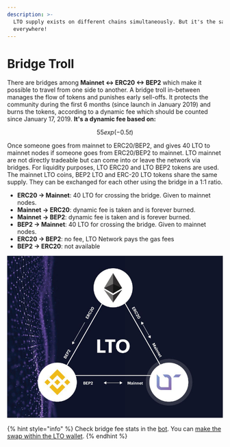 ```yaml
---
description: >-
  LTO supply exists on different chains simultaneously. But it's the same token
  everywhere!
---
```


# Bridge Troll

There are bridges among **Mainnet &lt;-&gt; ERC20 &lt;-&gt; BEP2** which make it possible to travel from one side to another. A bridge troll in-between manages the flow of tokens and punishes early sell-offs. It protects the community during the first 6 months \(since launch in January 2019\) and burns the tokens, according to a dynamic fee which should be counted since January 17, 2019. **It's a dynamic fee based on:** 

$$55exp(-0.5t)$$

Once someone goes from mainnet to ERC20/BEP2, and gives 40 LTO to mainnet nodes if someone goes from ERC20/BEP2 to mainnet. LTO mainnet are not directly tradeable but can come into or leave the network via bridges. For liquidity purposes, LTO ERC20 and LTO BEP2 tokens are used. The mainnet LTO coins, BEP2 LTO and ERC-20 LTO tokens share the same supply. They can be exchanged for each other using the bridge in a 1:1 ratio.

* **ERC20 -&gt; Mainnet**: 40 LTO for crossing the bridge. Given to mainnet nodes.
* **Mainnet -&gt; ERC20**: dynamic fee is taken and is forever burned.
* **Mainnet -&gt; BEP2**: dynamic fee is taken and is forever burned.
* **BEP2 -&gt; Mainnet**: 40 LTO for crossing the bridge. Given to mainnet nodes.
* **ERC20 -&gt; BEP2**: no fee, LTO Network pays the gas fees
* **BEP2 -&gt; ERC20**: not available

![](../../.gitbook/assets/lto-network-bridge-bep2-model.jpg)

{% hint style="info" %}
Check bridge fee stats in the [bot](https://t.me/LTO_FAQ_BOT). You can [make the swap within the LTO wallet](https://wallet.lto.network/start).
{% endhint %}

